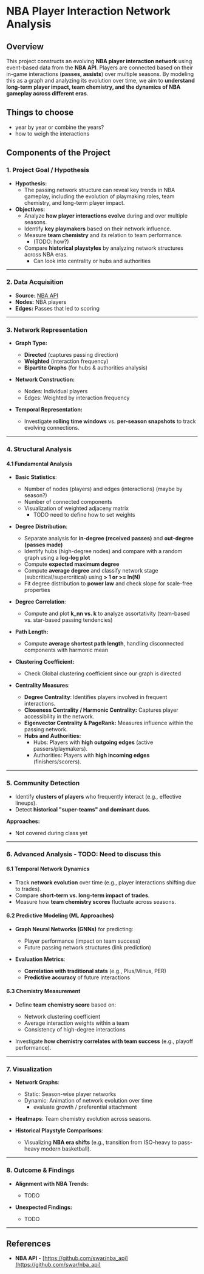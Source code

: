 # NBA Player Interaction Network Analysis

## Overview

This project constructs an evolving **NBA player interaction network** using event-based data from the **NBA API**. Players are connected based on their in-game interactions (**passes, assists**) over multiple seasons. By modeling this as a graph and analyzing its evolution over time, we aim to **understand long-term player impact, team chemistry, and the dynamics of NBA gameplay across different eras**.

## Things to choose

- year by year or combine the years?
- how to weigh the interactions

## Components of the Project

### 1. Project Goal / Hypothesis

- **Hypothesis:** 
  - The passing network structure can reveal key trends in NBA gameplay, including the evolution of playmaking roles, team chemistry, and long-term player impact.
- **Objectives:**
  - Analyze **how player interactions evolve** during and over multiple seasons.
  - Identify **key playmakers** based on their network influence.
  - Measure **team chemistry** and its relation to team performance.
    - (TODO: how?)
  - Compare **historical playstyles** by analyzing network structures across NBA eras.
    - Can look into centrality or hubs and authorities

---

### 2. Data Acquisition

- **Source:** [NBA API](https://github.com/swar/nba_api)
- **Nodes:** NBA players
- **Edges:** Passes that led to scoring
<!-- - **Temporal aspect:** Multi-season evolving network (layered by year) -->

---

### 3. Network Representation

- **Graph Type:** 
  - **Directed** (captures passing direction)
  - **Weighted** (interaction frequency)
  <!-- - **Multilayer** (each season as a separate layer)
    - (Need to take a look at multilayer graph) -->
  - **Bipartite Graphs** (for hubs & authorities analysis)

- **Network Construction:**
  - Nodes: Individual players
  - Edges: Weighted by interaction frequency

- **Temporal Representation:**
  - Investigate **rolling time windows** vs. **per-season snapshots** to track evolving connections.

---

### 4. Structural Analysis

#### 4.1 Fundamental Analysis
- **Basic Statistics**: 
  - Number of nodes (players) and edges (interactions) (maybe by season?)
  - Number of connected components
  - Visualization of weighted adjaceny matrix
    - TODO need to define how to set weights

- **Degree Distribution**:
  - Separate analysis for **in-degree (received passes)** and **out-degree (passes made)**
  - Identify hubs (high-degree nodes) and compare with a random graph using a **log-log plot**
  - Compute **expected maximum degree**
  - Compute **average degree** and classify network stage (subcritical/supercritical) using **<k> > 1 or >= ln(N)**
  - Fit degree distribution to **power law** and check slope for scale-free properties

- **Degree Correlation**:
  - Compute and plot **k_nn vs. k** to analyze assortativity (team-based vs. star-based passing tendencies)

- **Path Length:**
  - Compute **average shortest path length**, handling disconnected components with harmonic mean

- **Clustering Coefficient:**
  - Check Global clustering coefficient since our graph is directed
  
- **Centrality Measures**:
  - **Degree Centrality**: Identifies players involved in frequent interactions.
  - **Closeness Centrality / Harmonic Centrality:** Captures player accessibility in the network.
  - **Eigenvector Centrality & PageRank:** Measures influence within the passing network.
  - **Hubs and Authorities:**
    - Hubs: Players with **high outgoing edges** (active passers/playmakers).
    - Authorities: Players with **high incoming edges** (finishers/scorers).

---

### 5. Community Detection

- Identify **clusters of players** who frequently interact (e.g., effective lineups).
- Detect **historical "super-teams" and dominant duos**.

**Approaches:**
- Not covered during class yet
<!-- - **Louvain Method** for detecting natural player groupings.
- **Spectral clustering** to analyze team chemistry.
  - (Compare it with true label?) -->

---

### 6. Advanced Analysis - TODO: Need to discuss this

#### 6.1 Temporal Network Dynamics
- Track **network evolution** over time (e.g., player interactions shifting due to trades).
- Compare **short-term vs. long-term impact of trades**.
- Measure how **team chemistry scores** fluctuate across seasons.

#### 6.2 Predictive Modeling (ML Approaches)
- **Graph Neural Networks (GNNs)** for predicting:
  - Player performance (impact on team success)
  - Future passing network structures (link prediction)
  
- **Evaluation Metrics**:
  - **Correlation with traditional stats** (e.g., Plus/Minus, PER)
  - **Predictive accuracy** of future interactions

#### 6.3 Chemistry Measurement
- Define **team chemistry score** based on:
  - Network clustering coefficient
  - Average interaction weights within a team
  - Consistency of high-degree interactions

- Investigate **how chemistry correlates with team success** (e.g., playoff performance).

---

### 7. Visualization

- **Network Graphs**:
  - Static: Season-wise player networks
  - Dynamic: Animation of network evolution over time
    - evaluate growth / preferential attachment

- **Heatmaps**: Team chemistry evolution across seasons.

- **Historical Playstyle Comparisons**:
  - Visualizing **NBA era shifts** (e.g., transition from ISO-heavy to pass-heavy modern basketball).

---

### 8. Outcome & Findings

- **Alignment with NBA Trends:**
  - TODO

- **Unexpected Findings:**
  - TODO

---

## References
- **NBA API** - [https://github.com/swar/nba_api](https://github.com/swar/nba_api)
